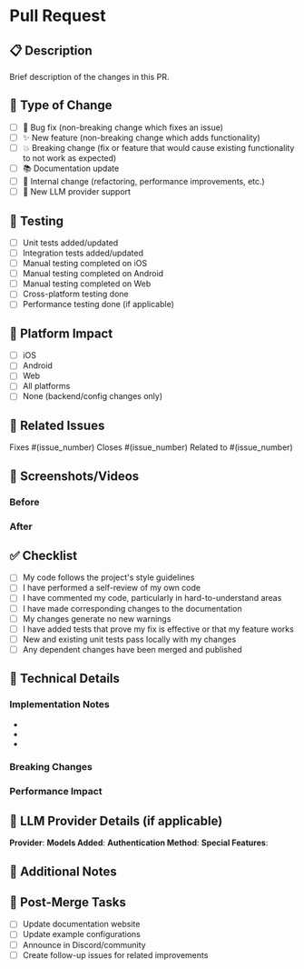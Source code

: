 # Pull Request

## 📋 Description
Brief description of the changes in this PR.

## 🔄 Type of Change
- [ ] 🐛 Bug fix (non-breaking change which fixes an issue)
- [ ] ✨ New feature (non-breaking change which adds functionality)
- [ ] 💥 Breaking change (fix or feature that would cause existing functionality to not work as expected)
- [ ] 📚 Documentation update
- [ ] 🔧 Internal change (refactoring, performance improvements, etc.)
- [ ] 🤖 New LLM provider support

## 🧪 Testing
- [ ] Unit tests added/updated
- [ ] Integration tests added/updated
- [ ] Manual testing completed on iOS
- [ ] Manual testing completed on Android
- [ ] Manual testing completed on Web
- [ ] Cross-platform testing done
- [ ] Performance testing done (if applicable)

## 📱 Platform Impact
- [ ] iOS
- [ ] Android
- [ ] Web
- [ ] All platforms
- [ ] None (backend/config changes only)

## 🔗 Related Issues
Fixes #(issue_number)
Closes #(issue_number)
Related to #(issue_number)

## 📸 Screenshots/Videos
<!-- Add screenshots for UI changes, videos for complex interactions -->

### Before
<!-- Screenshots of current state -->

### After  
<!-- Screenshots of new state -->

## ✅ Checklist
- [ ] My code follows the project's style guidelines
- [ ] I have performed a self-review of my own code
- [ ] I have commented my code, particularly in hard-to-understand areas
- [ ] I have made corresponding changes to the documentation
- [ ] My changes generate no new warnings
- [ ] I have added tests that prove my fix is effective or that my feature works
- [ ] New and existing unit tests pass locally with my changes
- [ ] Any dependent changes have been merged and published

## 🔧 Technical Details
<!-- If this is a complex change, provide technical details about the implementation -->

### Implementation Notes
- 
- 
- 

### Breaking Changes
<!-- List any breaking changes and migration path -->

### Performance Impact
<!-- Describe any performance implications -->

## 🤖 LLM Provider Details (if applicable)
**Provider**: 
**Models Added**: 
**Authentication Method**: 
**Special Features**: 

## 📝 Additional Notes
<!-- Any additional information that reviewers should know -->

## 🏁 Post-Merge Tasks
- [ ] Update documentation website
- [ ] Update example configurations
- [ ] Announce in Discord/community
- [ ] Create follow-up issues for related improvements
